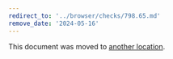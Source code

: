 ```yaml
---
redirect_to: '../browser/checks/798.65.md'
remove_date: '2024-05-16'
---
```


This document was moved to [another location](../browser/checks/798.65.md).

<!-- This redirect file can be deleted after 2024-05-16. -->
<!-- Redirects that point to other docs in the same project expire in three months. -->
<!-- Redirects that point to docs in a different project or site (for example, link is not relative and starts with `https:`) expire in one year. -->
<!-- Before deletion, see: https://docs.gitlab.com/ee/development/documentation/redirects.html -->
